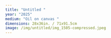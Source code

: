 ```yaml
---
title: "Untitled "
year: "2025"
medium: "Oil on canvas "
dimensions: 28x36in. / 71x91.5cm
image: /img/untitled/img_1505-compressed.jpeg
---
```




